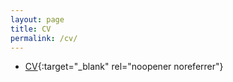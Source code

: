 ```yaml
---
layout: page
title: CV
permalink: /cv/
---
```


- [CV](https://furkandikmen.com/assets/CV/Furkan_s_CV%20(2).pdf){:target="_blank" rel="noopener noreferrer"}
